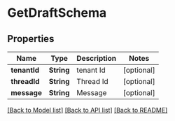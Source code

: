 # GetDraftSchema

## Properties
Name | Type | Description | Notes
------------ | ------------- | ------------- | -------------
**tenantId** | **String** | tenant Id | [optional] 
**threadId** | **String** | Thread Id | [optional] 
**message** | **String** | Message | [optional] 

[[Back to Model list]](../README.md#documentation-for-models) [[Back to API list]](../README.md#documentation-for-api-endpoints) [[Back to README]](../README.md)


